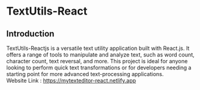 # TextUtils-React
## Introduction
TextUtils-Reactjs is a versatile text utility application built with React.js. It offers a range of tools to manipulate and analyze text, such as word count, character count, text reversal, and more. This project is ideal for anyone looking to perform quick text transformations or for developers needing a starting point for more advanced text-processing applications.
<br>
Website Link : https://mytexteditor-react.netlify.app
